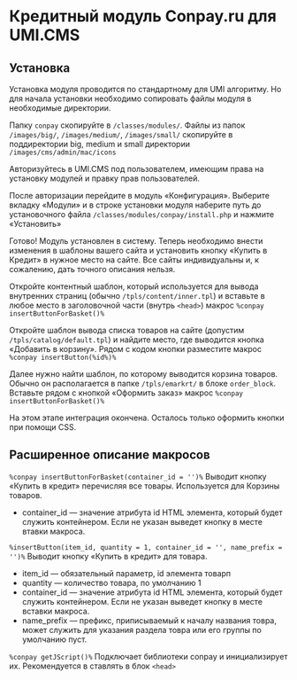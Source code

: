 Кредитный модуль Conpay.ru для UMI.CMS
======================================

## Установка

Установка модуля проводится по стандартному для UMI алгоритму. Но для начала установки необходимо сопировать файлы модуля в необходимые директории.

Папку `conpay` скопируйте в `/classes/modules/`.
Файлы из папок `/images/big/`, `/images/medium/`, `/images/small/` скопируйте в поддиректории big, medium и small директории `/images/cms/admin/mac/icons`

Авторизуйтесь в UMI.CMS под пользователем, имеющим права на установку модулей и правку прав пользователей.

После авторизации перейдите в модуль «Конфигурация». Выберите вкладку «Модули» и в строке установки модуля наберите путь до установочного файла `/classes/modules/conpay/install.php` и нажмите «Установить»

Готово! Модуль установлен в систему. Теперь необходимо внести изменения в шаблоны вашего сайта и установить кнопку «Купить в Кредит» в нужное место на сайте. Все сайты индивидуальны и, к сожалению, дать точного описания нельзя.

Откройте контентный шаблон, который используется для вывода внутренних страниц (обычно `/tpls/content/inner.tpl`) и вставьте в любое место в заголовочной части (внутрь `<head>`) макрос
```%conpay insertButtonForBasket()%```

Откройте шаблон вывода списка товаров на сайте (допустим `/tpls/catalog/default.tpl`) и найдите место, где выводится кнопка «Добавить в корзину». Рядом с кодом кнопки разместите макрос
```%conpay insertButton(%id%)%```

Далее нужно найти шаблон, по которому выводится корзина товаров. Обычно он располагается в папке `/tpls/emarkrt/` в блоке `order_block`. Вставьте рядом с кнопкой «Оформить заказ» макрос
```%conpay insertButtonForBasket()%```

На этом этапе интеграция окончена. Осталось только оформить кнопки при помощи CSS.

## Расширенное описание макросов

```%conpay insertButtonForBasket(container_id = '')%```
Выводит кнопку «Купить в кредит» перечисляя все товары. Используется для Корзины товаров.
- container_id — значение атрибута id HTML элемента, который будет служить контейнером. Если не указан выведет кнопку в месте втавки макроса.

```%insertButton(item_id, quantity = 1, container_id = '', name_prefix = '')%```
Выводит кнопку «Купить в кредит» для товара.
- item_id — обязательный параметр, id элемента товарп
- quantity — количество товара, по умолчанию 1
- container_id — значение атрибута id HTML элемента, который будет служить контейнером. Если не указан выведет кнопку в месте вставки макроса.
- name_prefix — префикс, приписываемый к началу названия товра, может служить для указания раздела товра или его группы по умолчанию пуст.

```%conpay getJScript()%```
Подключает библиотеки conpay и инициализирует их. Рекомендуется в ставлять в блок `<head>`
